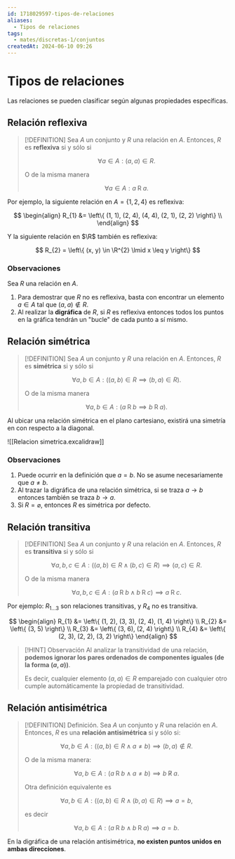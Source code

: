```yaml
---
id: 1718029597-tipos-de-relaciones
aliases:
  - Tipos de relaciones
tags:
  - mates/discretas-1/conjuntos
createdAt: 2024-06-10 09:26
---
```


# Tipos de relaciones

Las relaciones se pueden clasificar según algunas propiedades específicas.

## Relación reflexiva

> [!DEFINITION]
> Sea $A$ un conjunto y $R$ una relación en $A$. Entonces, $R$ es **reflexiva** si y sólo si
> 
> $$
> \forall a \in A : (a,a) \in R
> .$$
> 
> O de la misma manera
> 
> $$
> \forall a \in A : a \mathbin{R} a
> .$$

Por ejemplo, la siguiente relación en $A = \left\{ 1, 2, 4 \right\}$ es reflexiva:

$$
\begin{align}
R_{1} &= \left\{ (1, 1), (2, 4), (4, 4), (2, 1), (2, 2) \right\} \\
\end{align}
$$

Y la siguiente relación en $\R$ también es reflexiva:

$$
R_{2} = \left\{ (x, y) \in \R^{2} \lmid x \leq y \right\}
$$

### Observaciones

Sea $R$ una relación en $A$.

1. Para demostrar que $R$ no es reflexiva, basta con encontrar un elemento $a \in A$ tal que $(a, a) \notin R$.
2. Al realizar la **digráfica** de $R$, si $R$ es reflexiva entonces todos los puntos en la gráfica tendrán un "bucle" de cada punto a sí mismo.

## Relación simétrica

> [!DEFINITION]
> Sea $A$ un conjunto y $R$ una relación en $A$. Entonces, $R$ es **simétrica** si y sólo si
> 
> $$
> \forall a,b \in A : \left( (a, b) \in R \implies (b, a) \in R \right)
> .$$
> 
> O de la misma manera
> 
> $$
> \forall a,b \in A : \left( a \mathbin{R} b \implies b \mathbin{R} a \right)
> .$$

Al ubicar una relación simétrica en el plano cartesiano, existirá una simetría en con respecto a la diagonal.

![[Relacion simetrica.excalidraw]]

### Observaciones

1. Puede ocurrir en la definición que $a = b$. No se asume necesariamente que $a \neq b$.
2. Al trazar la digráfica de una relación simétrica, si se traza $a \to b$ entonces también se traza $b \to a$.
3. Si $R = \varnothing$, entonces $R$ es simétrica por defecto.

## Relación transitiva

> [!DEFINITION]
> Sea $A$ un conjunto y $R$ una relación en $A$. Entonces, $R$ es **transitiva** si y sólo si
> 
> $$
> \forall a,b,c \in A : \left( (a, b) \in R \land (b, c) \in R \right) \implies (a, c) \in R
> .$$
> 
> O de la misma manera
> 
> $$
> \forall a,b,c \in A : (a \mathbin{R} b \land b \mathbin{R} c) \implies a \mathbin{R} c
> .$$

Por ejemplo: $R_{1 \ldots 3}$ son relaciones transitivas, y $R_{4}$ no es transitiva.

$$
\begin{align}
R_{1} &= \left\{ (1, 2), (3, 3), (2, 4), (1, 4) \right\} \\
R_{2} &= \left\{ (3, 5) \right\} \\
R_{3} &= \left\{ (3, 6), (2, 4) \right\} \\
R_{4} &= \left\{ (2, 3), (2, 2), (3, 2) \right\}
\end{align}
$$

> [!HINT] Observación
> Al analizar la transitividad de una relación, **podemos ignorar los pares ordenados de componentes iguales (de la forma $(a,a)$)**.
> 
> Es decir, cualquier elemento $(a, a) \in R$ emparejado con cualquier otro cumple automáticamente la propiedad de transitividad.

## Relación antisimétrica

> [!DEFINITION] Definición.
> Sea $A$ un conjunto y $R$ una relación en $A$. Entonces, $R$ es una **relación antisimétrica** si y sólo si:
> 
> $$
> \forall a, b \in A : ((a, b) \in R \land a \neq b) \implies (b, a) \notin R
> .$$
> 
> O de la misma manera:
> 
> $$
> \forall a,b \in A : (a \mathbin{R} b \land a \neq b) \implies b \mathbin{\not R} a
> .$$
> 
> Otra definición equivalente es
> 
> $$
> \forall a,b \in A : ((a,b) \in R \land (b,a) \in R) \implies a = b
> ,$$
> 
> es decir
> 
> $$
> \forall a,b \in A : (a \mathbin{R} b \land b \mathbin{R} a) \implies a = b
> .$$

En la digráfica de una relación antisimétrica, **no existen puntos unidos en ambas direcciones**.
